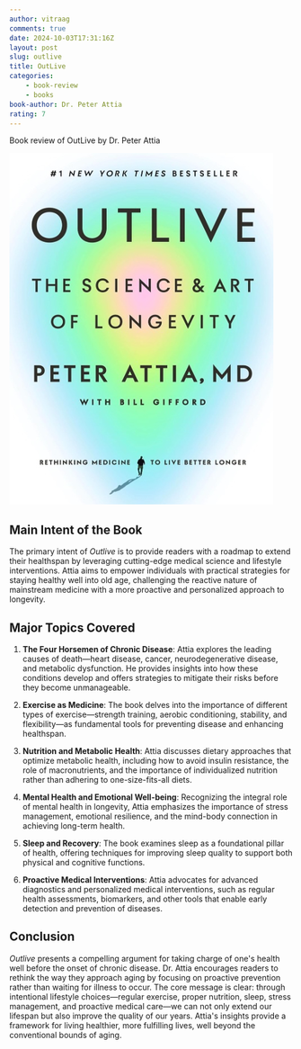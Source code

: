 ```yaml
---
author: vitraag
comments: true
date: 2024-10-03T17:31:16Z
layout: post
slug: outlive 
title: OutLive
categories:
    - book-review
    - books
book-author: Dr. Peter Attia
rating: 7
---
```

Book review of OutLive by Dr. Peter Attia

![OutLive](/assets/images/books/outlive.jpg)

## Main Intent of the Book

The primary intent of *Outlive* is to provide readers with a roadmap to extend their healthspan by leveraging cutting-edge medical science and lifestyle interventions. Attia aims to empower individuals with practical strategies for staying healthy well into old age, challenging the reactive nature of mainstream medicine with a more proactive and personalized approach to longevity.

## Major Topics Covered

1. **The Four Horsemen of Chronic Disease**: Attia explores the leading causes of death—heart disease, cancer, neurodegenerative disease, and metabolic dysfunction. He provides insights into how these conditions develop and offers strategies to mitigate their risks before they become unmanageable.

2. **Exercise as Medicine**: The book delves into the importance of different types of exercise—strength training, aerobic conditioning, stability, and flexibility—as fundamental tools for preventing disease and enhancing healthspan.

3. **Nutrition and Metabolic Health**: Attia discusses dietary approaches that optimize metabolic health, including how to avoid insulin resistance, the role of macronutrients, and the importance of individualized nutrition rather than adhering to one-size-fits-all diets.

4. **Mental Health and Emotional Well-being**: Recognizing the integral role of mental health in longevity, Attia emphasizes the importance of stress management, emotional resilience, and the mind-body connection in achieving long-term health.

5. **Sleep and Recovery**: The book examines sleep as a foundational pillar of health, offering techniques for improving sleep quality to support both physical and cognitive functions.

6. **Proactive Medical Interventions**: Attia advocates for advanced diagnostics and personalized medical interventions, such as regular health assessments, biomarkers, and other tools that enable early detection and prevention of diseases.

## Conclusion

*Outlive* presents a compelling argument for taking charge of one's health well before the onset of chronic disease. Dr. Attia encourages readers to rethink the way they approach aging by focusing on proactive prevention rather than waiting for illness to occur. The core message is clear: through intentional lifestyle choices—regular exercise, proper nutrition, sleep, stress management, and proactive medical care—we can not only extend our lifespan but also improve the quality of our years. Attia's insights provide a framework for living healthier, more fulfilling lives, well beyond the conventional bounds of aging.

